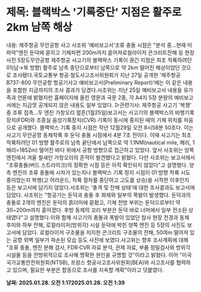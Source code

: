 # **제목: 블랙박스 '기록중단' 지점은 활주로 2km 남쪽 해상**

  내용: 제주항공 무안공항 사고 사조위 '예비보고서'조류 충돌 시점은 "분석 중…현재 미파악"엔진 둔덕에 묻히고 기체파편 200m까지 흩어져로컬라이저 콘크리트잔해 등 현장 사진 5장도무안공항 제주항공 사고기의 블랙박스 기록이 끊긴 지점은 최초 착륙하려던 01(남→북 방향) 활주로 남측 종단으로부터 남쪽으로 약 2km 떨어진 해상이었던 것으로 조사됐다.국토교통부 항공·철도사고조사위원회가 지난 27일 공개한 '제주항공 B737-800 무안공항 항공기사고 예비보고서(Preliminary Report)'에는 이 같은 내용을 포함한 지금까지의 조사 결과가 담겼다.사조위는 지난 25일 예비보고서 내용을 유가족과 언론에 밝혔지만 홈페이지에 올린 영문과 국문 2종, 각 A4지 5장 분량의 예비보고서에는 지금껏 공개되지 않은 내용도 일부 있었다. ▷관련기사: 제주항공 사고기 '복행' 중 조류 접촉…두 엔진 가창오리 혈흔(1월25일)보고서는 사고기의 블랙박스의 비행기록장치(FDR)와 조종실 음성기록장치(CVR) 기록이 동시에 중지된 때의 기체 위치를 처음으로 공개했다. 블랙박스 기록 중지 시점은 작년 12월29일 오전 8시58분 50초다. 이는 사고기 무안공항 동체착륙 후 둔덕 충돌 시점에서 4분 7초 전이다. 이때 사고기는 최초 착륙하려던 01 방향 활주로의 남측 끝단에서 남쪽으로 약 1.1NM(nautical mile, 해리, 1해리=1852m) 떨어진 바다 위에서 공항 방향으로 접근하고 있었다. 앞서 사조위는 양쪽 엔진에서 겨울 철새인 가창오리의 흔적이 발견됐다고 밝혔다. 다만 사조위는 보고서에서 "조류충돌(버드 스트라이크)의 정확한 시점 등은 아직 확인되지 않았다"고 설명했다. 양측 엔진의 조류 충돌에 시차가 있는지나 블랙박스 기록 정지 시점이 01 방향 착륙 시도 중이었는지 복행(고 어라운드, 착륙 절차를 중단하고 고도를 상승)을 시작한 이후인지 등은 보고서에 담기지 않았다.사조위는 '충격 및 잔해 상태'에 대한 조사결과도 보고서에 담았다. 사조위는 "항공기는 둔덕과 충돌 후 화재와 일부의 폭발이 발생했다. 둔덕과의 충돌로 2개의 엔진은 둔덕의 흙더미에 묻혔고, 기체 전방 부위는 둔덕으로부터 약 30~200m까지 흩어졌다. 후방 동체의 꼬리 부분은 둔덕 바로 너머에서 일부 전소된 상태였다"고 설명했다.이와 함께 사고기의 충돌과 폭발이 있었던 참사 현장 전경과 동체 후미와 하부 잔해, 로컬라이저(방위각) 시설 둔덕에 박힌 양쪽 엔진 등 5장의 사진도 보고서에 담았다. 로컬라이저 구조물을 지지한 콘크리트 구조물의 잔해, 50여m 떨어져 있는 공항 외벽 일부가 파손된 모습 등도 사진에 보였다.사고위는 향후 조사계획에 대해 "조류 충돌, 엔진 분해 검사, FDR·CVR 자료 분석, 관제 자료, 부품 정밀검사와 방위각 시설물 등을 전방위적으로 조사해 명확한 원인을 규명할 것"이라고 밝혔다. 이어 "미국 국가교통안전위원회(NTSB), 프랑스 항공사고조사위원회(BEA)와 사고조사를 협력하고 있으며, 필요한 부분은 합동으로 조사를 지속할 계획"이라고 덧붙였다.

  **날짜: 2025.01.28. 오전 1:172025.01.28. 오전 1:39**